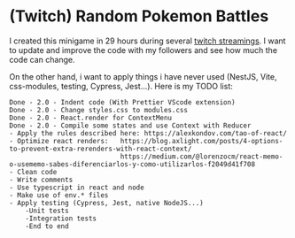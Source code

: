 # (Twitch) Random Pokemon Battles
I created this minigame in 29 hours during several [twitch streamings](https://www.twitch.tv/jebx_).
I want to update and improve the code with my followers and see how much the code can change.

On the other hand, i want to apply things i have never used (NestJS, Vite, css-modules, testing, Cypress, Jest...).
Here is my TODO list:

    Done - 2.0 - Indent code (With Prettier VScode extension)
    Done - 2.0 - Change styles.css to modules.css
    Done - 2.0 - React.render for ContextMenu
    Done - 2.0 - Compile some states and use Context with Reducer
    - Apply the rules described here: https://alexkondov.com/tao-of-react/
    - Optimize react renders:   https://blog.axlight.com/posts/4-options-to-prevent-extra-rerenders-with-react-context/
                                https://medium.com/@lorenzocm/react-memo-o-usememo-sabes-diferenciarlos-y-como-utilizarlos-f2049d41f708
    - Clean code
    - Write comments
    - Use typescript in react and node
    - Make use of env.* files
    - Apply testing (Cypress, Jest, native NodeJS...)
        -Unit tests
        -Integration tests
        -End to end
